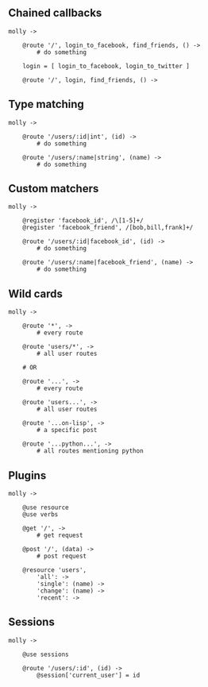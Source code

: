 ## Chained callbacks

    molly ->
       
        @route '/', login_to_facebook, find_friends, () ->
            # do something

        login = [ login_to_facebook, login_to_twitter ]

        @route '/', login, find_friends, () ->


## Type matching

    molly ->

        @route '/users/:id|int', (id) ->
            # do something

        @route '/users/:name|string', (name) ->
            # do something


## Custom matchers

    molly ->

        @register 'facebook_id', /\[1-5]+/
        @register 'facebook_friend', /[bob,bill,frank]+/

        @route '/users/:id|facebook_id', (id) ->
            # do something

        @route '/users/:name|facebook_friend', (name) ->
            # do something


## Wild cards

    molly ->
        
        @route '*', ->
            # every route

        @route 'users/*', ->
            # all user routes

        # OR

        @route '...', ->
            # every route

        @route 'users...', ->
            # all user routes

        @route '...on-lisp', ->
            # a specific post

        @route '...python...', ->
            # all routes mentioning python


## Plugins

    molly ->

        @use resource
        @use verbs

        @get '/', ->
            # get request

        @post '/', (data) ->
            # post request

        @resource 'users',
            'all': ->
            'single': (name) ->
            'change': (name) ->
            'recent': ->


## Sessions

    molly ->

        @use sessions

        @route '/users/:id', (id) ->
            @session['current_user'] = id
